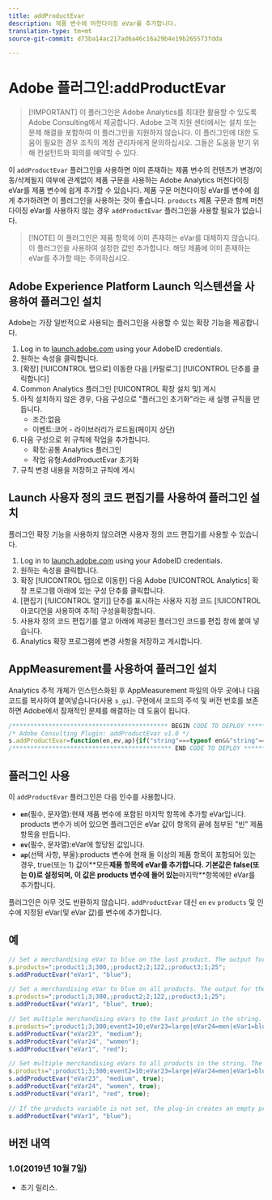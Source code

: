 ```yaml
---
title: addProductEvar
description: 제품 변수에 머천다이징 eVar를 추가합니다.
translation-type: tm+mt
source-git-commit: d73ba14ac217ad6a46c16a29b4e19b265573fdda

---
```



# Adobe 플러그인:addProductEvar

> [!IMPORTANT] 이 플러그인은 Adobe Analytics를 최대한 활용할 수 있도록 Adobe Consulting에서 제공합니다. Adobe 고객 지원 센터에서는 설치 또는 문제 해결을 포함하여 이 플러그인을 지원하지 않습니다. 이 플러그인에 대한 도움이 필요한 경우 조직의 계정 관리자에게 문의하십시오. 그들은 도움을 받기 위해 컨설턴트와 회의를 예약할 수 있다.

이 `addProductEvar` 플러그인을 사용하면 이미 존재하는 제품 변수의 컨텐츠가 변경/이동/삭제될지 여부에 관계없이 제품 구문을 사용하는 Adobe Analytics 머천다이징 eVar를 제품 변수에 쉽게 추가할 수 있습니다. 제품 구문 머천다이징 eVar를 변수에 쉽게 추가하려면 이 플러그인을 사용하는 것이 좋습니다. `products` 제품 구문과 함께 머천다이징 eVar를 사용하지 않는 경우 `addProductEvar` 플러그인을 사용할 필요가 없습니다.

> [!NOTE] 이 플러그인은 제품 항목에 이미 존재하는 eVar를 대체하지 않습니다. 이 플러그인을 사용하여 설정한 값만 추가합니다. 해당 제품에 이미 존재하는 eVar를 추가할 때는 주의하십시오.

## Adobe Experience Platform Launch 익스텐션을 사용하여 플러그인 설치

Adobe는 가장 일반적으로 사용되는 플러그인을 사용할 수 있는 확장 기능을 제공합니다.

1. Log in to [launch.adobe.com](https://launch.adobe.com) using your AdobeID credentials.
1. 원하는 속성을 클릭합니다.
1. [확장] [!UICONTROL 탭으로] 이동한 다음 [카탈로그] [!UICONTROL 단추를 클릭합니다]
1. Common Analytics 플러그인 [!UICONTROL 확장 설치 및] 게시
1. 아직 설치하지 않은 경우, 다음 구성으로 &quot;플러그인 초기화&quot;라는 새 실행 규칙을 만듭니다.
   * 조건:없음
   * 이벤트:코어 - 라이브러리가 로드됨(페이지 상단)
1. 다음 구성으로 위 규칙에 작업을 추가합니다.
   * 확장:공통 Analytics 플러그인
   * 작업 유형:AddProductEvar 초기화
1. 규칙 변경 내용을 저장하고 규칙에 게시

## Launch 사용자 정의 코드 편집기를 사용하여 플러그인 설치

플러그인 확장 기능을 사용하지 않으려면 사용자 정의 코드 편집기를 사용할 수 있습니다.

1. Log in to [launch.adobe.com](https://launch.adobe.com) using your AdobeID credentials.
1. 원하는 속성을 클릭합니다.
1. 확장 [!UICONTROL 탭으로 이동한] 다음 Adobe [!UICONTROL Analytics] 확장 프로그램 아래에 있는 구성 단추를 클릭합니다.
1. [편집기 [!UICONTROL 열기]] 단추를 표시하는 사용자 지정 코드 [!UICONTROL 아코디언을 사용하여 추적] 구성을확장합니다.
1. 사용자 정의 코드 편집기를 열고 아래에 제공된 플러그인 코드를 편집 창에 붙여 넣습니다.
1. Analytics 확장 프로그램에 변경 사항을 저장하고 게시합니다.

## AppMeasurement를 사용하여 플러그인 설치

Analytics 추적 개체가 인스턴스화된 후 AppMeasurement 파일의 아무 곳에나 다음 코드를 복사하여 붙여넣습니다(사용 `s_gi`). 구현에서 코드의 주석 및 버전 번호를 보존하면 Adobe에서 잠재적인 문제를 해결하는 데 도움이 됩니다.

```js
/******************************************* BEGIN CODE TO DEPLOY *******************************************/
/* Adobe Consulting Plugin: addProductEvar v1.0 */
s.addProductEvar=function(en,ev,ap){if("string"===typeof en&&"string"===typeof ev&&""!==ev)if(ap=ap||!1,this.products){var e=this.products.split(","),f=e.length;ap=ap?0:f-1;for(var a;ap<f;ap++)a=e[ap].split(";"),a[5]&&-1<a[5].toLowerCase().indexOf("evar")?a[5]=a[5]+"|"+en+"="+ev:a[5]?a[5]=en+"="+ev:a[5]||(a[4]||(a[4]=""),a[3]||(a[3]=""),a[2]||(a[2]=""),a[1]||(a[1]=""),a[5]=en+"="+ev),e[ap]=a.join(";");this.products=e.join(",")}else this.products=";;;;;"+en+"="+ev};
/******************************************** END CODE TO DEPLOY ********************************************/
```

## 플러그인 사용

이 `addProductEvar` 플러그인은 다음 인수를 사용합니다.

* **`en`**(필수, 문자열):현재 제품 변수에 포함된 마지막 항목에 추가할 eVar입니다. products 변수가 비어 있으면 플러그인은 eVar 값이 항목의 끝에 첨부된 &quot;빈&quot; 제품 항목을 만듭니다.
* **`ev`**(필수, 문자열):eVar에 할당된 값입니다.
* **`ap`**(선택 사항, 부울):products 변수에 현재 둘 이상의 제품 항목이 포함되어 있는 경우, true(또는 1) 값이**&#x200B;모든&#x200B;**제품 항목에 eVar를 추가합니다.  기본값은 false(또는 0)로 설정되며, 이 값은 products 변수에 들어 있는**&#x200B;마지막&#x200B;**항목에만 eVar를 추가합니다.

플러그인은 아무 것도 반환하지 않습니다. `addProductEvar` 대신 `en` `ev` `products` 및 인수에 지정된 eVar(및 eVar 값)를 변수에 추가합니다.

## 예

```js
// Set a merchandising eVar to blue on the last product. The output for the products variable is ";product1;3;300,;product2;2;122,;product3;1;25;;eVar1=blue"
s.products=";product1;3;300,;product2;2;122,;product3;1;25";
s.addProductEvar("eVar1", "blue");

// Set a merchandising eVar to blue on all products. The output for the products variable is ";product1;3;300;;eVar1=blue,;product2;2;122;;eVar1=blue,;product3;1;25;;eVar1=blue"
s.products=";product1;3;300,;product2;2;122,;product3;1;25";
s.addProductEvar("eVar1", "blue", true);

// Set multiple merchandising eVars to the last product in the string. The output for the products variable is ";product1;3;300;event2=10;eVar23=large|eVar24=men|eVar1=blue,;product2;2;122,;product3;1;25;;eVar23=medium|eVar24=women|eVar1=red"
s.products=";product1;3;300;event2=10;eVar23=large|eVar24=men|eVar1=blue,;product2;2;122,;product3;1;25";
s.addProductEvar("eVar23", "medium");
s.addProductEvar("eVar24", "women");
s.addProductEvar("eVar1", "red");

// Set multiple merchandising eVars to all products in the string. The output for the products variable is ";product1;3;300;event2=10;eVar23=large|eVar24=men|eVar1=blue|eVar23=medium|eVar24=women|eVar1=red,;product2;2;122;;eVar23=medium|eVar24=women|eVar1=red,;product3;1;25;;eVar23=medium|eVar24=women|eVar1=red"
s.products=";product1;3;300;event2=10;eVar23=large|eVar24=men|eVar1=blue,;product2;2;122,;product3;1;25";
s.addProductEvar("eVar23", "medium", true);
s.addProductEvar("eVar24", "women", true);
s.addProductEvar("eVar1", "red", true);

// If the products variable is not set, the plug-in creates an empty product string correctly delimited to the merchandising eVar. The output for the products variable is ";;;;;eVar1=blue"
s.addProductEvar("eVar1", "blue");
```

## 버전 내역

### 1.0(2019년 10월 7일)

* 초기 릴리스.
